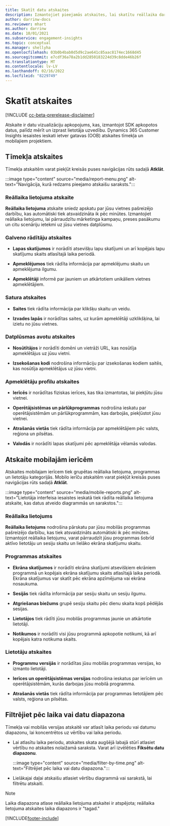```yaml
---
title: Skatīt datu atskaites
description: Izmantojiet pieejamās atskaites, lai skatītu reāllaika darbību savā vietnē.
author: darrinw-docs
ms.reviewer: mhart
ms.author: darrinw
ms.date: 10/01/2021
ms.subservice: engagement-insights
ms.topic: conceptual
ms.manager: shellyha
ms.openlocfilehash: 03b0b4bab0d5d9c2ae641c85aac8174ec1668d45
ms.sourcegitcommit: e7cdf36a78a2b1dd2850183224d39c8dde46b26f
ms.translationtype: MT
ms.contentlocale: lv-LV
ms.lasthandoff: 02/16/2022
ms.locfileid: "8229749"
---
```

# <a name="view-reports"></a>Skatīt atskaites

[!INCLUDE [cc-beta-prerelease-disclaimer](includes/cc-beta-prerelease-disclaimer.md)]

Atskaite ir datu vizualizāciju apkopojums, kas, izmantojot SDK apkopotos datus, palīdz mērīt un izprast lietotāja uzvedību. Dynamics 365 Customer Insights iesaistes ieskati ietver gatavas (OOB) atskaites tīmekļa un mobilajiem projektiem.  

## <a name="web-reports"></a>Tīmekļa atskaites

Tīmekļa atskaitēm varat piekļūt kreisās puses navigācijas rūts sadaļā **Atklāt**.

:::image type="content" source="media/report-menu.png" alt-text="Navigācija, kurā redzams pieejamo atskaišu saraksts.":::

### <a name="real-time-usage-report"></a>Reāllaika lietojuma atskaite

**Reāllaika lietojuma** atskaite sniedz apskatu par jūsu vietnes pašreizējo darbību, kas automātiski tiek atsvaidzināta ik pēc minūtes. Izmantojiet reāllaika lietojumu, lai pārraudzītu mārketinga kampaņu, preses pasākumu un citu scenāriju ietekmi uz jūsu vietnes datplūsmu.

### <a name="key-metrics-reports"></a>Galveno rādītāju atskaites

- **Lapas skatījumos** ir norādīti atsevišķu lapu skatījumi un arī kopējais lapu skatījumu skaits atlasītajā laika periodā.

- **Apmeklējumos** tiek rādīta informācija par apmeklējumu skaitu un apmeklējuma ilgumu.

- **Apmeklētāji** informē par jauniem un atkārtotiem unikāliem vietnes apmeklētājiem.

### <a name="content-reports"></a>Satura atskaites

- **Saites** tiek rādīta informācija par klikšķu skaitu un veidu.

- **Izvades lapās** ir norādītas saites, uz kurām apmeklētāji uzklikšķina, lai izietu no jūsu vietnes.

### <a name="traffic-sources-reports"></a>Datplūsmas avotu atskaites

- **Nosūtītājos** ir norādīti domēni un vietrāži URL, kas nosūtīja apmeklētājus uz jūsu vietni.

- **Izsekošanas kodi** nodrošina informāciju par izsekošanas kodiem saitēs, kas nosūtīja apmeklētājus uz jūsu vietni.

### <a name="visitor-profiles-reports"></a>Apmeklētāju profilu atskaites

- **Ierīcēs** ir norādītas fiziskas ierīces, kas tika izmantotas, lai piekļūtu jūsu vietnei.

- **Operētājsistēmas un pārlūkprogrammas** nodrošina ieskatu par operētājsistēmām un pārlūkprogrammām, kas darbojās, piekļūstot jūsu vietnei.

- **Atrašanās vietās** tiek rādīta informācija par apmeklētājiem pēc valsts, reģiona un pilsētas.

- **Valodās** ir norādīti lapas skatījumi pēc apmeklētāja vēlamās valodas.

## <a name="mobile-reports"></a>Atskaite mobilajām ierīcēm

Atskaites mobilajam ierīcem tiek grupētas reāllaika lietojuma, programmas un lietotāju kategorijās. Mobilo ierīču atskaitēm varat piekļūt kreisās puses navigācijas rūts sadaļā **Atklāt**.   

:::image type="content" source="media/mobile-reports.png" alt-text="Lietotāja interfeisa iesaistes ieskatā tiek rādīta reāllaika lietojuma atskaite, kas datus atveido diagrammās un sarakstos.":::   

### <a name="real-time-usage"></a>Reāllaika lietojums

**Reāllaika lietojums** nodrošina pārskatu par jūsu mobilās programmas pašreizējo darbību, kas tiek atsvaidzināts automātiski ik pēc minūtes. Izmantojot reāllaika lietojumu, varat pārraudzīt jūsu programmas šobrīd aktīvo lietotāju un sesiju skaitu un lielāko ekrāna skatījumu skaitu.

### <a name="app-reports"></a>Programmas atskaites

- **Ekrāna skatījumos** ir norādīti ekrāna skatījumi atsevišķiem ekrāniem programmā un kopējais ekrāna skatījumu skaits atlasītajā laika periodā. Ekrāna skatījumus var skatīt pēc ekrāna apzīmējuma vai ekrāna nosaukuma.

- **Sesijās** tiek rādīta informācija par sesiju skaitu un sesiju ilgumu.

- **Atgriešanas biežums** grupē sesiju skaitu pēc dienu skaita kopš pēdējās sesijas.

- **Lietotājos** tiek rādīti jūsu mobilās programmas jaunie un atkārtotie lietotāji.

- **Notikumos** ir norādīti visi jūsu programmā apkopotie notikumi, kā arī kopējais katra notikuma skaits.

### <a name="user-reports"></a>Lietotāju atskaites

- **Programmu versijās** ir norādītas jūsu mobilās programmas versijas, ko izmanto lietotāji.

- **Ierīces un operētājsistēmas versijas** nodrošina ieskatus par ierīcēm un operētājsistēmām, kurās darbojas jūsu mobilā programma.

- **Atrašanās vietās** tiek rādīta informācija par programmas lietotājiem pēc valsts, reģiona un pilsētas.

## <a name="filter-by-time-or-date-range"></a>Filtrējiet pēc laika vai datu diapazona

Tīmekļa vai mobilās versijas atskaitē var atlasīt laika periodu vai datumu diapazonu, lai koncentrētos uz vērtību vai laika periodu. 

- Lai atlasītu laika periodu, atskaites skata augšējā labajā stūrī atlasiet vērtību no atskaites nolaižamā saraksta. Varat arī izvēlēties **Fiksētu datu diapazonu**. 

  :::image type="content" source="media/filter-by-time.png" alt-text="Filtrējiet pēc laika vai datu diapazona.":::   

- Lielākajai daļai atskaišu atlasiet vērtību diagrammā vai sarakstā, lai filtrētu atskaiti.

> [!NOTE]
> Laika diapazona atlase reāllaika lietojuma atskaitei ir atspējota; reāllaika lietojuma atskaites laika diapazons ir "tagad."


[!INCLUDE[footer-include](../includes/footer-banner.md)]
